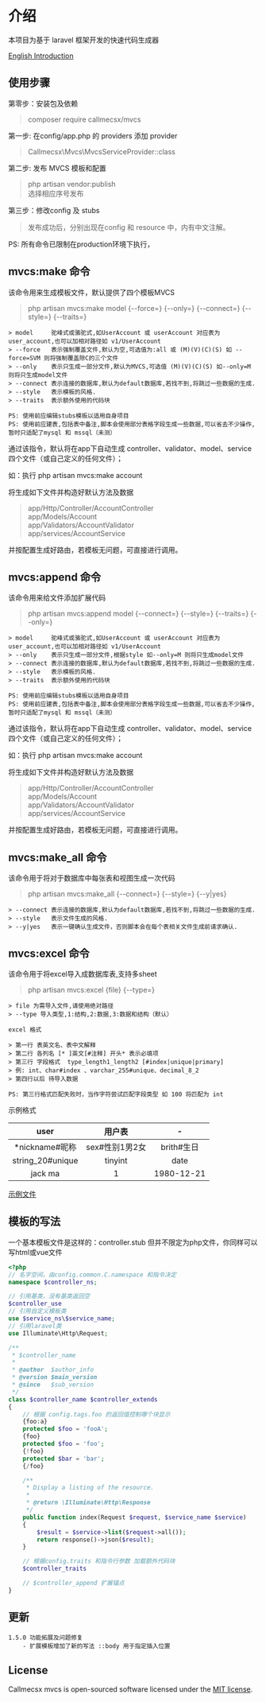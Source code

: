 
# 介绍

本项目为基于 laravel 框架开发的快速代码生成器

[English Introduction](./README_EN.md)

## 使用步骤

第零步：安装包及依赖

> composer require callmecsx/mvcs

第一步: 在config/app.php 的 providers 添加 provider

> Callmecsx\Mvcs\MvcsServiceProvider::class

第二步: 发布 MVCS 模板和配置

> php artisan vendor:publish \
> 选择相应序号发布

第三步：修改config 及 stubs

> 发布成功后，分别出现在config 和 resource 中，内有中文注解。

PS: 所有命令已限制在production环境下执行，

## mvcs:make 命令

该命令用来生成模板文件，默认提供了四个模板MVCS

> php artisan mvcs:make model {--force=} {--only=} {--connect=} {--style=} {--traits=}

```text
> model     驼峰式或骆驼式,如UserAccount 或 userAccount 对应表为 user_account,也可以加相对路径如 v1/UserAccount
> --force   表示强制覆盖文件,默认为空,可选值为:all 或 (M)(V)(C)(S) 如 --force=SVM 则将强制覆盖除C的三个文件
> --only    表示只生成一部分文件,默认为MVCS,可选值 (M)(V)(C)(S) 如--only=M 则将只生成model文件
> --connect 表示连接的数据库,默认为default数据库,若找不到,将跳过一些数据的生成.
> --style   表示模板的风格.
> --traits  表示额外使用的代码块

PS: 使用前应编辑stubs模板以适用自身项目
PS: 使用前应建表,包括表中备注,脚本会使用部分表格字段生成一些数据,可以省去不少操作,暂时只适配了mysql 和 mssql（未测）
```

通过该指令，默认将在app下自动生成 controller、validator、model、service 四个文件（或自己定义的任何文件）；

如：执行 php artisan mvcs:make account

将生成如下文件并构造好默认方法及数据

> app/Http/Controller/AccountController \
> app/Models/Account \
> app/Validators/AccountValidator \
> app/services/AccountService

并按配置生成好路由，若模板无问题，可直接进行调用。

## mvcs:append 命令

该命令用来给文件添加扩展代码

> php artisan mvcs:append model {--connect=} {--style=} {--traits=} {--only=}

```text
> model     驼峰式或骆驼式,如UserAccount 或 userAccount 对应表为 user_account,也可以加相对路径如 v1/UserAccount
> --only    表示只生成一部分文件,根据style 如--only=M 则将只生成model文件
> --connect 表示连接的数据库,默认为default数据库,若找不到,将跳过一些数据的生成.
> --style   表示模板的风格.
> --traits  表示额外使用的代码块

PS: 使用前应编辑stubs模板以适用自身项目
PS: 使用前应建表,包括表中备注,脚本会使用部分表格字段生成一些数据,可以省去不少操作,暂时只适配了mysql 和 mssql（未测）
```

通过该指令，默认将在app下自动生成 controller、validator、model、service 四个文件（或自己定义的任何文件）；

如：执行 php artisan mvcs:make account

将生成如下文件并构造好默认方法及数据

> app/Http/Controller/AccountController \
> app/Models/Account \
> app/Validators/AccountValidator \
> app/services/AccountService

并按配置生成好路由，若模板无问题，可直接进行调用。

## mvcs:make_all 命令

该命令用于将对于数据库中每张表和视图生成一次代码

> php artisan mvcs:make_all {--connect=} {--style=} {--y|yes}

```text
> --connect 表示连接的数据库,默认为default数据库,若找不到,将跳过一些数据的生成.
> --style   表示文件生成的风格.
> --y|yes   表示一键确认生成文件，否则脚本会在每个表相关文件生成前请求确认.
```

## mvcs:excel 命令

该命令用于将excel导入成数据库表,支持多sheet

> php artisan mvcs:excel {file} {--type=}

```test
> file 为需导入文件,请使用绝对路径
> --type 导入类型,1:结构,2:数据,3:数据和结构（默认）

excel 格式

> 第一行 表英文名、表中文解释
> 第二行 各列名 [* ]英文[#注释] 开头* 表示必填项
> 第三行 字段格式  type_length1_length2 [#index|unique|primary]
> 例: int、char#index 、varchar_255#unique、decimal_8_2
> 第四行以后 待导入数据

PS: 第三行格式匹配失败时，当作字符尝试匹配字段类型 如 100 将匹配为 int
```

示例格式

user | 用户表 | -
:-:|:-:|:-:
*nickname#昵称|sex#性别1男2女|brith#生日
string_20#unique|tinyint|date
jack ma|1|1980-12-21

[示例文件](./example.xlsx)

## 模板的写法

一个基本模板文件是这样的：controller.stub 但并不限定为php文件，你同样可以写html或vue文件

```PHP
<?php
// 名字空间，由config.common.C.namespace 和指令决定
namespace $controller_ns;

// 引用基类，没有基类返回空
$controller_use
// 引用自定义模板类
use $service_ns\$service_name;
// 引用laravel类
use Illuminate\Http\Request;

/**
 * $controller_name
 *
 * @author  $author_info
 * @version $main_version
 * @since   $sub_version
 */
class $controller_name $controller_extends
{
    // 根据 config.tags.foo 的返回值控制哪个块显示
    {foo:a}
    protected $foo = 'fooA';
    {foo}
    protected $foo = 'foo';
    {!foo}
    protected $bar = 'bar';
    {/foo}

    /**
     * Display a listing of the resource.
     *
     * @return \Illuminate\Http\Response
     */
    public function index(Request $request, $service_name $service)
    {
        $result = $service->list($request->all());
        return response()->json($result);
    }

    // 根据config.traits 和指令行参数 加载额外代码块
    $controller_traits

    // $controller_append 扩展锚点
}

```

## 更新

```text
1.5.0 功能拓展及问题修复
    - 扩展模板增加了新的写法 ::body 用于指定插入位置
```

## License

Callmecsx mvcs is open-sourced software licensed under the [MIT license](http://opensource.org/licenses/MIT).
